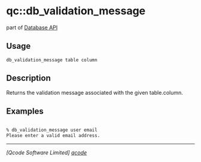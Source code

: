 qc::db_validation_message
===========

part of [Database API](../db.md)

Usage
-----
`db_validation_message table column`

Description
-----------
Returns the validation message associated with the given table.column.

Examples
--------
```tcl

% db_validation_message user email
Please enter a valid email address.

```

----------------------------------
*[Qcode Software Limited] [qcode]*

[qcode]: http://www.qcode.co.uk "Qcode Software"